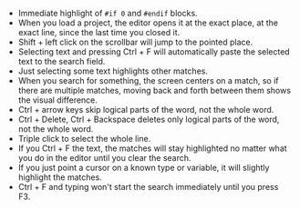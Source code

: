 * Immediate highlight of `#if 0` and `#endif` blocks.
* When you load a project, the editor opens it at the exact place, at the exact line, since the last time you closed it.
* Shift + left click on the scrollbar will jump to the pointed place.
* Selecting text and pressing Ctrl + F will automatically paste the selected text to the search field.
* Just selecting some text highlights other matches.
* When you search for something, the screen centers on a match, so if there are multiple matches, moving back and forth between them shows the visual difference.
* Ctrl + arrow keys skip logical parts of the word, not the whole word.
* Ctrl + Delete, Ctrl + Backspace deletes only logical parts of the word, not the whole word.
* Triple click to select the whole line.
* If you Ctrl + F the text, the matches will stay highlighted no matter what you do in the editor until you clear the search.
* If you just point a cursor on a known type or variable, it will slightly highlight the matches.
* Ctrl + F and typing won't start the search immediately until you press F3.
